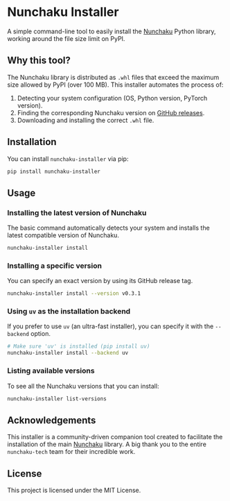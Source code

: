 # Nunchaku Installer

A simple command-line tool to easily install the [Nunchaku](https://github.com/nunchaku-tech/nunchaku) Python library, working around the file size limit on PyPI.

## Why this tool?

The Nunchaku library is distributed as `.whl` files that exceed the maximum size allowed by PyPI (over 100 MB). This installer automates the process of:
1.  Detecting your system configuration (OS, Python version, PyTorch version).
2.  Finding the corresponding Nunchaku version on [GitHub releases](https://github.com/nunchaku-tech/nunchaku/releases).
3.  Downloading and installing the correct `.whl` file.

## Installation

You can install `nunchaku-installer` via pip:

```bash
pip install nunchaku-installer
```

## Usage

### Installing the latest version of Nunchaku

The basic command automatically detects your system and installs the latest compatible version of Nunchaku.

```bash
nunchaku-installer install
```

### Installing a specific version

You can specify an exact version by using its GitHub release tag.

```bash
nunchaku-installer install --version v0.3.1
```

### Using `uv` as the installation backend

If you prefer to use `uv` (an ultra-fast installer), you can specify it with the `--backend` option.

```bash
# Make sure 'uv' is installed (pip install uv)
nunchaku-installer install --backend uv
```

### Listing available versions

To see all the Nunchaku versions that you can install:

```bash
nunchaku-installer list-versions
```

## Acknowledgements

This installer is a community-driven companion tool created to facilitate the installation of the main [Nunchaku](https://github.com/nunchaku-tech/nunchaku) library. A big thank you to the entire `nunchaku-tech` team for their incredible work.

## License

This project is licensed under the MIT License.